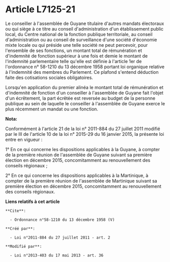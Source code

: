 # Article L7125-21

Le conseiller à l'assemblée de Guyane titulaire d'autres mandats électoraux ou qui siège à ce titre au conseil
d'administration d'un établissement public local, du Centre national de la fonction publique territoriale, au conseil
d'administration ou au conseil de surveillance d'une société d'économie mixte locale ou qui préside une telle société ne peut
percevoir, pour l'ensemble de ses fonctions, un montant total de rémunération et d'indemnité de fonction supérieur à une fois
et demie le montant de l'indemnité parlementaire telle qu'elle est définie à l'article 1er de l'ordonnance n° 58-1210 du 13
décembre 1958 portant loi organique relative à l'indemnité des membres du Parlement. Ce plafond s'entend déduction faite des
cotisations sociales obligatoires. 

Lorsqu'en application du premier alinéa le montant total de rémunération et d'indemnité de fonction d'un conseiller à
l'assemblée de Guyane fait l'objet d'un écrêtement, la part écrêtée est reversée au budget de la personne publique au sein de
laquelle le conseiller à l'assemblée de Guyane exerce le plus récemment un mandat ou une fonction.

**Nota:**

Conformément à l'article 21 de la loi n° 2011-884 du 27 juillet 2011 modifié par le III de l'article 10 de la loi n° 2015-29
du 16 janvier 2015, la présente loi entre en vigueur : 

1° En ce qui concerne les dispositions applicables à la Guyane, à compter de la première réunion de l'assemblée de Guyane
suivant sa première élection en décembre 2015, concomitamment au renouvellement des     conseils régionaux ; 

2° En ce qui concerne les dispositions applicables à la Martinique, à compter de la première réunion de l'assemblée de
Martinique suivant sa première élection en décembre 2015, concomitamment au renouvellement des     conseils régionaux.

**Liens relatifs à cet article**

	**Cite**:

	  - Ordonnance n°58-1210 du 13 décembre 1958 (V)

	**Créé par**:

	  - Loi n°2011-884 du 27 juillet 2011 - art. 2

	**Modifié par**:

	  - Loi n°2013-403 du 17 mai 2013 - art. 36
